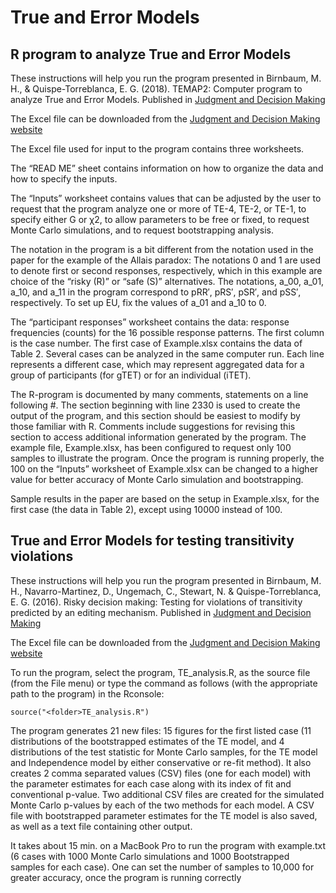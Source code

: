 
# True and Error Models

## R program to analyze True and Error Models
These instructions will help you run the program presented in Birnbaum, M. H., & Quispe-Torreblanca, E. G. (2018). 
TEMAP2: Computer program to analyze True and Error Models. Published in [Judgment and Decision Making](
http://www.sjdm.org/journal/18/18507/jdm18507.pdf)


The Excel file can be downloaded from the [Judgment and Decision Making website](
http://www.sjdm.org/journal/vol13.5.html)

The Excel file used for input to the program contains three worksheets.

The “READ ME” sheet contains information on how to organize the data and how to specify the inputs. 

The “Inputs” worksheet contains values that can be adjusted by the user to request that the program analyze one or more
of TE-4, TE-2, or TE-1, to specify either G or χ2, to allow parameters to be free or fixed, to request Monte Carlo simulations, and to request bootstrapping analysis. 

The notation in the program is a bit different from the notation used in the paper for the example of the Allais paradox: The notations 0 and 1 are used to denote first or second responses, respectively, which in this example are choice of the “risky (R)” or “safe (S)” alternatives. The notations, a_00, a_01, a_10, and a_11 in the program correspond to pRR′, pRS′, pSR′, and pSS′, respectively. To set up EU, fix the values of a_01 and a_10 to 0.

The “participant responses” worksheet contains the data: response frequencies (counts) for the 16 possible response patterns. 
The first column is the case number. The first case of Example.xlsx contains the data of Table 2. 
Several cases can be analyzed in the same computer run. Each line represents a different case, which may represent aggregated data for a group of participants (for gTET) or for an individual (iTET).

The R-program is documented by many comments, statements on a line following #. 
The section beginning with line 2330 is used to create the output of the program, and this section should be easiest to modify by those familiar with R. Comments include suggestions for revising this section to access additional information generated by the program. The example file, Example.xlsx, has been configured to request only 100 samples to illustrate the program. Once the program is running properly, the 100 on the “Inputs” worksheet of Example.xlsx can be changed to a higher value for better accuracy of Monte Carlo simulation and bootstrapping. 

Sample results in the paper are based on the setup in Example.xlsx, for the first case (the data in Table 2), except using 10000 instead of 100.
 
## True and Error Models for testing transitivity violations

These instructions will help you run the program presented in Birnbaum, M. H., Navarro-Martinez, D., Ungemach, C., Stewart, N. & Quispe-Torreblanca, E. G. (2016). Risky decision making: Testing for violations of transitivity predicted by an editing mechanism. 
Published in [Judgment and Decision Making](
http://journal.sjdm.org/15/15615a/jdm15615a.pdf)

The Excel file can be downloaded from the [Judgment and Decision Making website](
http://journal.sjdm.org/vol11.1.html)

To run the program, select the program, TE_analysis.R, as the source file (from the File menu) or type the command as follows (with the appropriate path to the program) in the Rconsole:
```
source("<folder>TE_analysis.R")
```
The program generates 21 new files: 15 figures for the first listed case (11 distributions of the bootstrapped estimates of the TE model, and 4 distributions of the test statistic
for Monte Carlo samples, for the TE model and Independence model by either conservative or re-fit method).
It also creates 2 comma separated values (CSV) files (one
for each model) with the parameter estimates for each case along with its index of fit and conventional p-value. Two additional
CSV files are created for the simulated Monte Carlo p-values by each of the two methods for each model. A CSV
file with bootstrapped parameter estimates for the TE model is also saved, as well as a text file containing other output. 

It takes about 15 min. on a MacBook Pro to run the program with example.txt (6 cases with 1000 Monte Carlo simulations
and 1000 Bootstrapped samples for each case). One can set the number of samples to 10,000 for greater accuracy,
once the program is running correctly

